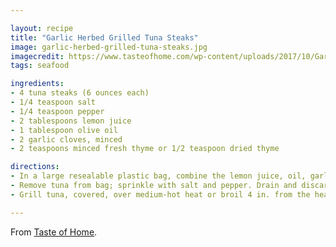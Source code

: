 ```yaml
---

layout: recipe
title: "Garlic Herbed Grilled Tuna Steaks"
image: garlic-herbed-grilled-tuna-steaks.jpg
imagecredit: https://www.tasteofhome.com/wp-content/uploads/2017/10/Garlic-Herbed-Grilled-Tuna-Steaks_exps44354_THHC1757659D03_17_4bC_RMS-696x696.jpg
tags: seafood

ingredients:
- 4 tuna steaks (6 ounces each)
- 1/4 teaspoon salt
- 1/4 teaspoon pepper
- 2 tablespoons lemon juice
- 1 tablespoon olive oil
- 2 garlic cloves, minced
- 2 teaspoons minced fresh thyme or 1/2 teaspoon dried thyme

directions:
- In a large resealable plastic bag, combine the lemon juice, oil, garlic and thyme. Add the tuna; seal bag and turn to coat. Refrigerate for up to 30 minutes, turning occasionally.
- Remove tuna from bag; sprinkle with salt and pepper. Drain and discard marinade. Moisten a paper towel with cooking oil; using long-handled tongs, lightly coat the grill rack.
- Grill tuna, covered, over medium-hot heat or broil 4 in. from the heat for 3-4 minutes on each side for medium-rare or until slightly pink in the center.

---
```


From [Taste of Home](https://www.tasteofhome.com/recipes/garlic-herbed-grilled-tuna-steaks/).
